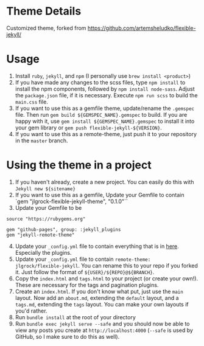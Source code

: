 # Theme Details

Customized theme, forked from https://github.com/artemsheludko/flexible-jekyll/

# Usage
1. Install `ruby`, `jekyll`, and `npm` (I personally use `brew install <product>`)
2. If you have made any changes to the scss files, type `npm install` to install the npm components, followed by `npm install node-sass`.  Adjust the `package.json` file, if it is necessary.  Execute `npm run scss` to build the `main.css` file.
3. If you want to use this as a gemfile theme, update/rename the `.gemspec` file.  Then run `gem build ${GEMSPEC_NAME}.gemspec` to build.  If you are happy with it, use `gem install ${GEMSPEC_NAME}.gemspec` to install it into your gem library or `gem push flexible-jekyll-${VERSION}`.
4. If you want to use this as a remote-theme, just push it to your repository in the `master` branch.

# Using the theme in a project
1. If you haven't already, create a new project.  You can easily do this with `Jekyll new ${sitename}`
2. If you want to use this as a gemfile, Update your Gemfile to contain
   `gem "jlgrock-flexible-jekyll-theme", "0.1.0"``
3. Update your Gemfile to be 
```
source "https://rubygems.org"

gem "github-pages", group: :jekyll_plugins
gem "jekyll-remote-theme"
```
4. Update your `_config.yml` file to contain everything that is in [here](http://www.github.com/jlgrock/flexible-jekyll/blob/_config.yml).  Especially the plugins.
5. Update your `_config.yml` file to contain 
`remote-theme: jlgrock/flexible-jekyll`. You can rename this to your repo if you forked it.  Just follow the format of `${USER}/${REPO}@${BRANCH}`.
6. Copy the `index.html` and `tags.html` to your project (or create your own!).  These are necessary for the tags and pagination plugins.
7. Create an `index.html`.  If you don't know what put, just use the `main` layout.  Now add an `about.md`, extending the `default` layout, and a `tags.md`, extending the `tags` layout.  You can make your own layouts if you'd rather.
8. Run `bundle install` at the root of your directory
9. Run `bundle exec jekyll serve --safe` and you should now be able to view any posts you create at `http://localhost:4000` (`--safe` is used by GitHub, so I make sure to do this as well).



